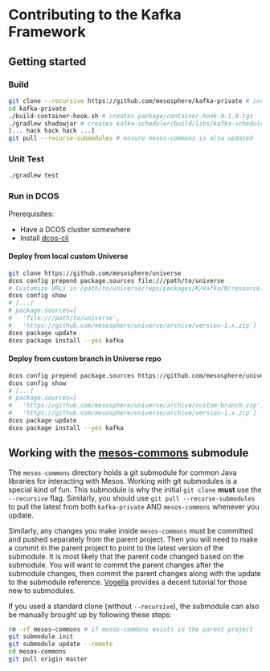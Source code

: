 # Contributing to the Kafka Framework

## Getting started

### Build

```bash
git clone --recursive https://github.com/mesosphere/kafka-private # include mesos-commons in pull
cd kafka-private
./build-container-hook.sh # creates package/container-hook-0.1.0.tgz
./gradlew shadowjar # creates kafka-scheduler/build/libs/kafka-scheduler-0.1.0-uber.jar
[... hack hack hack ...]
git pull --recurse-submodules # ensure mesos-commons is also updated
```

### Unit Test

```bash
./gradlew test
```

### Run in DCOS

Prerequisites:
- Have a DCOS cluster somewhere
- Install [dcos-cli](https://docs.mesosphere.com/administration/introcli/cli/)

#### Deploy from local custom Universe

```bash
git clone https://github.com/mesosphere/universe
dcos config prepend package.sources file:///path/to/universe
# Customize URLs in /path/to/universe/repo/packages/K/kafka/N/resource.json
dcos config show
# [...]
# package.sources=[
#   'file:///path/to/universe',
#   'https://github.com/mesosphere/universe/archive/version-1.x.zip']
dcos package update
dcos package install --yes kafka
```

#### Deploy from custom branch in Universe repo

```bash
dcos config prepend package.sources https://github.com/mesosphere/universe/archive/custom-branch.zip
dcos config show
# [...]
# package.sources=[
#   'https://github.com/mesosphere/universe/archive/custom-branch.zip',
#   'https://github.com/mesosphere/universe/archive/version-1.x.zip']
dcos package update
dcos package install --yes kafka
```

## Working with the [mesos-commons](https://github.com/mesosphere/mesos-commons) submodule

The `mesos-commons` directory holds a git submodule for common Java libraries for interacting with Mesos. Working with git submodules is a special kind of fun. This submodule is why the initial `git clone` **must** use the `--recursive` flag. Similarly, you should use `git pull --recurse-submodules` to pull the latest from both `kafka-private` AND `mesos-commons` whenever you update.

Similarly, any changes you make inside `mesos-commons` must be committed and pushed separately from the parent project. Then you will need to make a commit in the parent project to point to the latest version of the submodule. It is most likely that the parent code changed based on the submodule. You will want to commit the parent changes after the submodule changes, then commit the parent changes along with the update to the submodule reference. 
[Vogella](http://www.vogella.com/tutorials/Git/article.html#submodules) provides a decent tutorial for those new to submodules.

If you used a standard clone (without `--recursive`), the submodule can also be manually brought up by following these steps:

```bash
rm -rf mesos-commons # if mesos-commons exists in the parent project
git submodule init
git submodule update --remote
cd mesos-commons
git pull origin master
```

